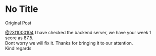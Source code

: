 # No Title

[Original Post](https://discourse.onlinedegree.iitm.ac.in/t/166816/50)

<p><a class="mention" href="/u/23f1000104">@23f1000104</a> I have checked the backend server, we have your week 1 score as 87.5.<br>
Dont worry we will fix it. Thanks for bringing it to our attention.<br>
Kind regards</p>